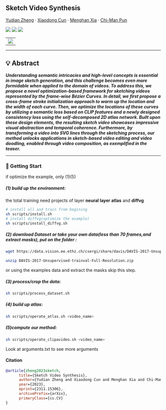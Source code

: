 ## Sketch Video Synthesis

[Yudian Zheng](https://yudianzheng2018@gmail.com/) · [Xiaodong Cun](http://vinthony.github.io/) · [Menghan Xia](https://menghanxia.github.io/) · [Chi-Man Pun](https://www.cis.um.edu.mo/~cmpun/)

<a href='https://arxiv.org/abs/2311.15306'><img src='https://img.shields.io/badge/ArXiv-2311.15306-red'></a> 
<a href='https://sketchvideo.github.io/'><img src='https://img.shields.io/badge/Project-Page-Green'></a>
<a href='https://www.youtube.com/watch?v=cVQERKS3Iqg'><img src='https://img.shields.io/badge/Youtube-Video-blue'></a>

<table class="center">
  <td><img src='https://github.com/yudianzheng/SketchVideo/assets/4397546/32df2a38-f3ed-470f-9cfb-78625388568b'></td>
</tr>
</table >

------------------
## 💡 Abstract
___Understanding semantic intricacies and high-level concepts is essential in image sketch generation, and this challenge becomes even more formidable when applied to the domain of videos. To address this, we propose a novel optimization-based framework for sketching videos represented by the frame-wise Bézier Curves. In detail, we first propose a cross-frame stroke initialization approach to warm up the location and the width of each curve. Then, we optimize the locations of these curves by utilizing a semantic loss based on CLIP features and a newly designed consistency loss using the self-decomposed 2D atlas network. Built upon these design elements, the resulting sketch video showcases impressive visual abstraction and temporal coherence. Furthermore, by transforming a video into SVG lines through the sketching process, our method unlocks applications in sketch-based video editing and video doodling, enabled through video composition, as exemplified in the teaser.___

------------------

### 🚩 Getting Start
if optimize the example, only (1)(5)

##### (1) build up the environment: 

the total training need projects of layer **neural layer atlas** and **diffvg**

```bash
# install all and train from begining
sh scripts/install.sh
# install diffvg(optimize the example)
sh scripts/install_diffvg.sh
```

##### (2) download Dataset or take your own data(less than 70 frames,and extract masks), put on the folder <data>:

```bash
wget https://data.vision.ee.ethz.ch/csergi/share/davis/DAVIS-2017-Unsupervised-trainval-Full-Resolution.zip
 
unzip DAVIS-2017-Unsupervised-trainval-Full-Resolution.zip
```

or using the examples data and extract the masks skip this step.

##### (3) process/crop the data:

```bash
sh scripts/process_dataset.sh
```

##### (4) build up atlas:

```bash
sh scripts/operate_atlas.sh <video_name>
```

##### (5)compute our method:

```bash
sh scripts/operate_clipavideo.sh <video_name>
```

Look at arguments.txt to see more arguments

#### Citation

```bibtex
@article{zheng2023sketch,
      title={Sketch Video Synthesis}, 
      author={Yudian Zheng and Xiaodong Cun and Menghan Xia and Chi-Man Pun},
      year={2023},
      eprint={2311.15306},
      archivePrefix={arXiv},
      primaryClass={cs.CV}
}

```
